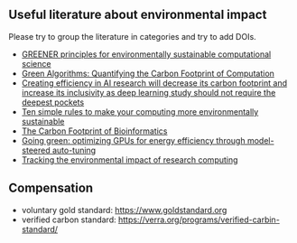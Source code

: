 ## Useful literature about environmental impact

Please try to group the literature in categories and try to add DOIs.

- [GREENER principles for environmentally sustainable computational science](https://doi.org/10.1038/s43588-023-00461-y)
- [Green Algorithms: Quantifying the Carbon Footprint of Computation](https://doi.org/10.1002/advs.202100707)
- [Creating efficiency in AI research will decrease its carbon footprint and increase its inclusivity as deep learning study should not require the deepest pockets](https://doi.org/10.1145/3381831)
- [Ten simple rules to make your computing more environmentally sustainable](https://doi.org/10.1371/journal.pcbi.1009324)
- [The Carbon Footprint of Bioinformatics ](https://doi.org/10.1093/molbev/msac034)
- [Going green: optimizing GPUs for energy efficiency through model-steered auto-tuning](https://doi.org/10.1109/PMBS56514.2022.00010)
- [Tracking the environmental impact of research computing](https://software.ac.uk/blog/2023-08-15-tracking-environmental-impact-research-computing)

## Compensation

- voluntary gold standard: https://www.goldstandard.org
- verified carbon standard: https://verra.org/programs/verified-carbin-standard/
